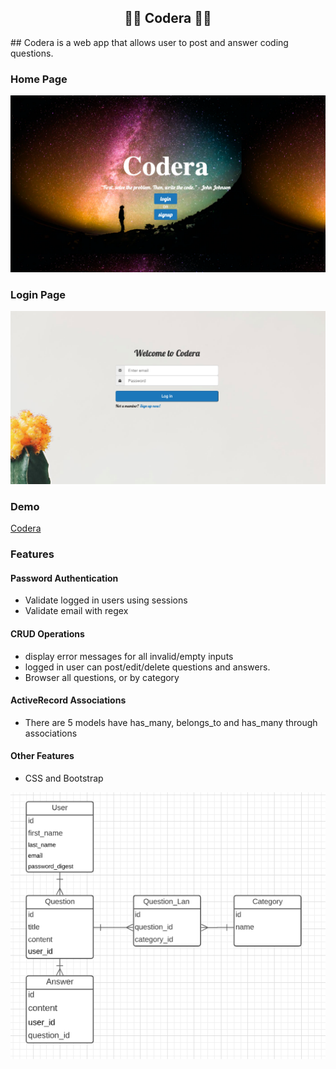 <h2 style="text-align:center"> 👨‍🏫 Codera 👩‍🏫 </h1>
## Codera is a web app that allows user to post and answer coding questions.

### Home Page
![Home_Page](app/assets/images/home.png)

### Login Page
![login_Page](app/assets/images/login.png)

### Demo
<a href="https://codera-co.herokuapp.com/">Codera</a>


### Features

#### Password Authentication
* Validate logged in users using sessions
* Validate email with regex

#### CRUD Operations
* display error messages for all invalid/empty inputs
* logged in user can post/edit/delete questions and answers.
* Browser all questions, or by category

#### ActiveRecord Associations
* There are 5 models have has_many, belongs_to and has_many through associations

#### Other Features
* CSS and Bootstrap

![Domain_Model](app/assets/images/domain.png)
